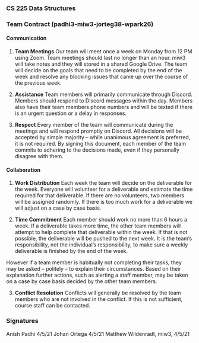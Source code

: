 ###  CS 225 Data Structures

### Team Contract (padhi3-miw3-jorteg38-wpark26)

#### Communication
1. **Team Meetings**
Our team will meet once a week on Monday from 12 PM using Zoom. Team meetings should last no longer than an hour. miw3 will take notes and they will stored in a shared Google Drive. The team will decide on the goals that need to be completed by the end of the week and resolve any blocking issues that came up over the course of the previous week.

2. **Assistance**
Team members will primarily communicate through Discord. Members should respond to Discord messages within the day. Members also have their team members phone numbers and will be texted if there is an urgent question or a delay in responses.

3. **Respect**
Every member of the team will communicate during the meetings and will respond promptly on Discord. All decisions will be accepted by simple majority – while unanimous agreement is preferred, it is not required. By signing this document, each member of the team commits to adhering
to the decisions made, even if they personally disagree with them.

#### Collaboration

1. **Work Distribution**
Each week the team will decide on the deliverable for the week. Everyone will volunteer for a deliverable and estimate the time required for that deliverable. If there are no volunteers, two members will be assigned randomly. If there is too much work for a deliverable we will adjust on a case by case basis.

2. **Time Commitment**
Each member should work no more than 6 hours a week. If a deliverable takes more time, the other team members will attempt to help complete that deliverable within the week. If that is not possible, the deliverable will be pushed to the next week. It is the team’s responsibility, not the individual’s responsibility, to make sure a weekly deliverable is finished by the end of the week.

However if a team member is habitually not completing their tasks, they may be asked – politely – to explain their circumstances. Based on their explanation further actions, such as alerting a staff member, may be taken on a case by case basis decided by the other team members.

3. **Conflict Resolution**
Conflicts will generally be resolved by the team members who are not involved in the conflict. If this is not sufficient, course staff can be contacted.

### Signatures

Anish Padhi 4/5/21
Johan Ortega 4/5/21
Matthew Wildenradt, miw3, 4/5/21
